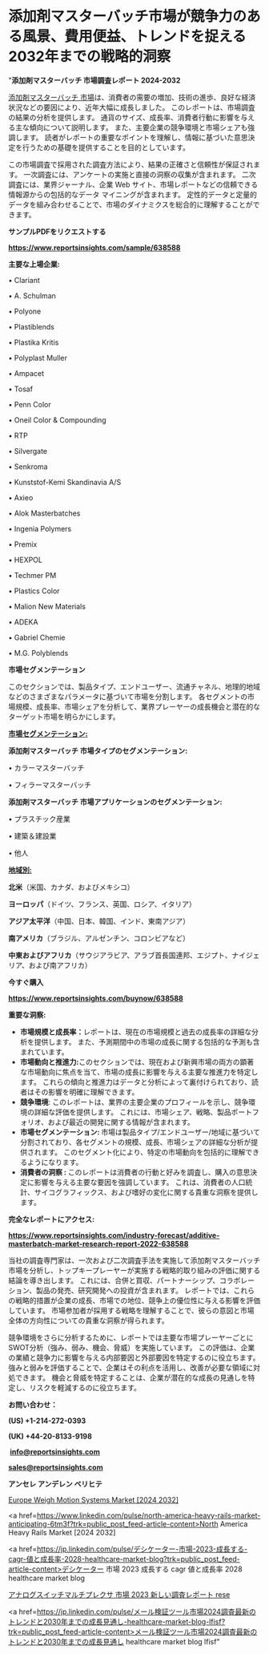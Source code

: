 # 添加剤マスターバッチ市場が競争力のある風景、費用便益、トレンドを捉える2032年までの戦略的洞察

"<strong>添加剤マスターバッチ 市場調査レポート 2024-2032</strong>

<a href=https://www.reportsinsights.com/sample/638588>添加剤マスターバッチ 市場</a>は、消費者の需要の増加、技術の進歩、良好な経済状況などの要因により、近年大幅に成長しました。 このレポートは、市場調査の結果の分析を提供します。 通貨のサイズ、成長率、消費者行動に影響を与える主な傾向について説明します。 また、主要企業の競争環境と市場シェアも強調します。 読者がレポートの重要なポイントを理解し、情報に基づいた意思決定を行うための基礎を提供することを目的としています。

この市場調査で採用された調査方法により、結果の正確さと信頼性が保証されます。 一次調査には、アンケートの実施と直接の洞察の収集が含まれます。 二次調査には、業界ジャーナル、企業 Web サイト、市場レポートなどの信頼できる情報源からの包括的なデータ マイニングが含まれます。 定性的データと定量的データを組み合わせることで、市場のダイナミクスを総合的に理解することができます。

<strong><b>サンプルPDFをリクエストする</b></strong>

<a href=https://www.reportsinsights.com/sample/638588><strong><u>https://www.reportsinsights.com/sample/638588</u></strong></a>

<strong>主要な上場企業:</strong>

• Clariant

• A. Schulman

• Polyone

• Plastiblends

• Plastika Kritis

• Polyplast Muller

• Ampacet

• Tosaf

• Penn Color

• Oneil Color & Compounding

• RTP

• Silvergate

• Senkroma

• Kunststof-Kemi Skandinavia A/S

• Axieo

• Alok Masterbatches

• Ingenia Polymers

• Premix

• HEXPOL

• Techmer PM

• Plastics Color

• Malion New Materials

• ADEKA

• Gabriel Chemie

• M.G. Polyblends

<strong>市場セグメンテーション</strong>

このセクションでは、製品タイプ、エンドユーザー、流通チャネル、地理的地域などのさまざまなパラメータに基づいて市場を分割します。 各セグメントの市場規模、成長率、市場シェアを分析して、業界プレーヤーの成長機会と潜在的なターゲット市場を明らかにします。

<strong><u>市場セグメンテーション</u></strong><strong><u>:</u></strong>

<strong>添加剤マスターバッチ 市場タイプのセグメンテーション:</strong>

• カラーマスターバッチ

• フィラーマスターバッチ

<strong>添加剤マスターバッチ 市場アプリケーションのセグメンテーション:</strong>

• プラスチック産業

• 建築＆建設業

• 他人

<strong><u>地域別</u></strong><strong><u>:</u></strong>

<strong>北米</strong>（米国、カナダ、およびメキシコ）

<strong>ヨーロッパ</strong>（ドイツ、フランス、英国、ロシア、イタリア）

<strong>アジア太平洋</strong>（中国、日本、韓国、インド、東南アジア）

<strong>南アメリカ</strong>（ブラジル、アルゼンチン、コロンビアなど）

<strong>中東およびアフリカ</strong>（サウジアラビア、アラブ首長国連邦、エジプト、ナイジェリア、および南アフリカ）

<strong>今すぐ購入</strong>

<a href=https://www.reportsinsights.com/buynow/638588><strong><u>https://www.reportsinsights.com/buynow/638588</u></strong></a>

<strong>重要な洞察:</strong>
<ul>
  <li><strong>市場規模と成長率：</strong>レポートは、現在の市場規模と過去の成長率の詳細な分析を提供します。 また、予測期間中の市場の成長に関する包括的な予測も含まれています。</li>
  <li><strong>市場動向と推進力:</strong>このセクションでは、現在および新興市場の両方の顕著な市場動向に焦点を当て、市場の成長に影響を与える主要な推進力を特定します。 これらの傾向と推進力はデータと分析によって裏付けられており、読者はその影響を明確に理解できます。</li>
  <li><strong>競争環境</strong>: このレポートは、業界の主要企業のプロフィールを示し、競争環境の詳細な評価を提供します。 これには、市場シェア、戦略、製品ポートフォリオ、および最近の開発に関する情報が含まれます。</li>
  <li><strong>市場セグメンテーション: </strong>市場は製品タイプ/エンドユーザー/地域に基づいて分割されており、各セグメントの規模、成長、市場シェアの詳細な分析が提供されます。 このセグメント化により、特定の市場動向を包括的に理解できるようになります。</li>
  <li><strong>消費者の洞察 : </strong>このレポートは消費者の行動と好みを調査し、購入の意思決定に影響を与える主要な要因を強調しています。 これは、消費者の人口統計、サイコグラフィックス、および嗜好の変化に関する貴重な洞察を提供します。</li>
</ul>
<strong>完全なレポートにアクセス:</strong>

<a href=https://www.reportsinsights.com/industry-forecast/additive-masterbatch-market-research-report-2022-638588><strong><u><b>https://www.reportsinsights.com/industry-forecast/additive-masterbatch-market-research-report-2022-638588</b></u></strong></a>

当社の調査専門家は、一次および二次調査手法を実施して添加剤マスターバッチ市場を分析し、トップキープレーヤーが実施する戦略的取り組みの評価に関する結論を導き出します。 これには、合併と買収、パートナーシップ、コラボレーション、製品の発売、研究開発への投資が含まれます。 レポートでは、これらの戦略的措置が企業の成長、市場での地位、競争上の優位性に与える影響を評価しています。 市場参加者が採用する戦略を理解することで、彼らの意図と市場全体の方向性についての貴重な洞察が得られます。

競争環境をさらに分析するために、レポートでは主要な市場プレーヤーごとにSWOT分析（強み、弱み、機会、脅威）を実施しています。 この評価は、企業の業績と競争力に影響を与える内部要因と外部要因を特定するのに役立ちます。 強みと弱みを評価することで、企業はその利点を活用し、改善が必要な領域に対処できます。 機会と脅威を特定することは、企業が潜在的な成長の見通しを特定し、リスクを軽減するのに役立ちます。

<strong>お問い合わせ：</strong>

<strong>(US) +1-214-272-0393</strong>

<strong>(UK) +44-20-8133-9198</strong>

<strong> </strong><a href=info@reportsinsights.com><strong><u>info@reportsinsights.com</u></strong></a>

<a href=sales@reportsinsights.com><strong><u>sales@reportsinsights.com</u></strong></a>

<strong>アンセレ アンデレン ベリヒテ</strong>

<a href=https://www.linkedin.com/pulse/europe-weigh-motion-systems-market-cagr-key-klhdf/>Europe Weigh Motion Systems Market [2024 2032]</a>

<a href=https://www.linkedin.com/pulse/north-america-heavy-rails-market-anticipating-6tm3f?trk=public_post_feed-article-content>North America Heavy Rails Market [2024 2032]</a>

<a href=https://jp.linkedin.com/pulse/デシケーター-市場-2023-成長する-cagr-値と成長率-2028-healthcare-market-blog?trk=public_post_feed-article-content>デシケーター 市場 2023 成長する cagr 値と成長率 2028 healthcare market blog</a>

<a href=https://www.linkedin.com/pulse/アナログスイッチマルチプレクサ-市場-2023-新しい調査レポート-rese>アナログスイッチマルチプレクサ 市場 2023 新しい調査レポート rese</a>

<a href=https://jp.linkedin.com/pulse/メール検証ツール市場2024調査最新のトレンドと2030年までの成長見通し-healthcare-market-blog-lfisf?trk=public_post_feed-article-content>メール検証ツール市場2024調査最新のトレンドと2030年までの成長見通し healthcare market blog lfisf</a>"
